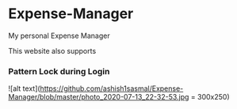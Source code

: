 # Expense-Manager
My personal Expense Manager

 This website also supports 
 ### Pattern Lock during Login
 
 ![alt text](https://github.com/ashish1sasmal/Expense-Manager/blob/master/photo_2020-07-13_22-32-53.jpg = 300x250)
